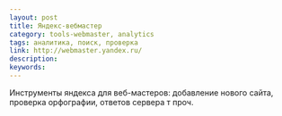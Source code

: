 ```yaml
---
layout: post
title: Яндекс-вебмастер
category: tools-webmaster, analytics
tags: аналитика, поиск, проверка
link: http://webmaster.yandex.ru/
description:
keywords:
---
```


<p>Инструменты яндекса для веб-мастеров: добавление нового сайта, проверка орфографии, ответов сервера т проч.</p>
